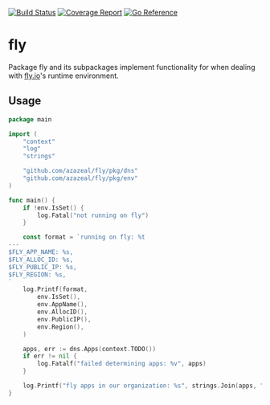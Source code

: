 [![Build Status](https://github.com/azazeal/fly/actions/workflows/build.yml/badge.svg)](https://github.com/azazeal/fly/actions/workflows/build.yml)
[![Coverage Report](https://coveralls.io/repos/github/azazeal/fly/badge.svg?branch=master)](https://coveralls.io/github/azazeal/fly?branch=master)
[![Go Reference](https://pkg.go.dev/badge/github.com/azazeal/fly.svg)](https://pkg.go.dev/github.com/azazeal/fly)

# fly

Package fly and its subpackages implement functionality for when dealing with
[fly.io](https://fly.io)'s runtime environment.

## Usage

```go
package main

import (
	"context"
	"log"
	"strings"

	"github.com/azazeal/fly/pkg/dns"
	"github.com/azazeal/fly/pkg/env"
)

func main() {
	if !env.IsSet() {
		log.Fatal("not running on fly")
	}

	const format = `running on fly: %t
---
$FLY_APP_NAME: %s,
$FLY_ALLOC_ID: %s,
$FLY_PUBLIC_IP: %s,
$FLY_REGION: %s,
`
	log.Printf(format,
		env.IsSet(),
		env.AppName(),
		env.AllocID(),
		env.PublicIP(),
		env.Region(),
	)

	apps, err := dns.Apps(context.TODO())
	if err != nil {
		log.Fatalf("failed determining apps: %v", apps)
	}

	log.Printf("fly apps in our organization: %s", strings.Join(apps, ", "))
}
```
